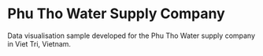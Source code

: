 # Phu Tho Water Supply Company

Data visualisation sample developed for the Phu Tho Water supply company in Viet Tri, Vietnam.

